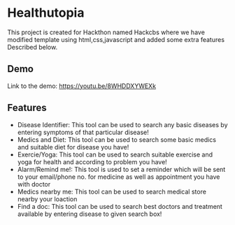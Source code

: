 
# Healthutopia
This project is created for Hackthon named Hackcbs where we have modified template using html,css,javascript and added some extra features Described below.

## Demo
Link to the demo: https://youtu.be/8WHDDXYWEXk

## Features

- Disease Identifier: This tool can be used to search any basic diseases by entering symptoms of that particular disease!
- Medics and Diet: This tool can be used to search some basic medics and suitable diet for disease you have!
- Exercie/Yoga: This tool can be used to search suitable exercise and yoga for health and according to problem you have!
- Alarm/Remind me!: This tool is used to set a reminder which will be sent to your email/phone no. for medicine as well as appointment you have with doctor
- Medics nearby me: This tool can be used to search medical store nearby your loaction
- Find a doc: This tool can be used to search best doctors and treatment available by entering disease to given search box!

